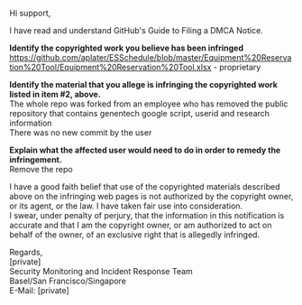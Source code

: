 Hi support,

I have read and understand GitHub's Guide to Filing a DMCA Notice.

**Identify the copyrighted work you believe has been infringed**  
https://github.com/aplater/ESSchedule/blob/master/Equipment%20Reservation%20Tool/Equipment%20Reservation%20Tool.xlsx - proprietary

**Identify the material that you allege is infringing the copyrighted work listed in item #2, above.**  
The whole repo was forked from an employee who has removed the public repository that contains genentech google script, userid and research information  
There was no new commit by the user

**Explain what the affected user would need to do in order to remedy the infringement.**  
Remove the repo

I have a good faith belief that use of the copyrighted materials described above on the infringing web pages is not authorized by the copyright owner, or its agent, or the law. I have taken fair use into consideration.  
I swear, under penalty of perjury, that the information in this notification is accurate and that I am the copyright owner, or am authorized to act on behalf of the owner, of an exclusive right that is allegedly infringed.

Regards,  
[private]  
Security Monitoring and Incident Response Team  
Basel/San Francisco/Singapore  
E-Mail: [private]
